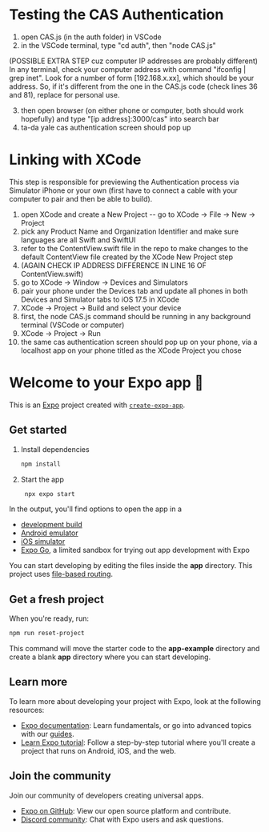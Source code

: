# Testing the CAS Authentication

1. open CAS.js (in the auth folder) in VSCode
2. in the VSCode terminal, type "cd auth", then "node CAS.js"

(POSSIBLE EXTRA STEP cuz computer IP addresses are probably different)
In any terminal, check your computer address with command "ifconfig | grep inet".
Look for a number of form [192.168.x.xx],
which should be your address. So, if it's different from the one in the CAS.js code (check lines 36 and 81), replace for personal use.

3. then open browser (on either phone or computer, both should work hopefully) and type "[ip address]:3000/cas" into search bar
4. ta-da yale cas authentication screen should pop up

# Linking with XCode

This step is responsible for previewing the Authentication process via Simulator iPhone or your own (first have to connect a cable with your computer to pair and then be able to build).

1. open XCode and create a New Project -- go to XCode -> File -> New -> Project
2. pick any Product Name and Organization Identifier and make sure languages are all Swift and SwiftUI
3. refer to the ContentView.swift file in the repo to make changes to the default ContentView file created by the XCode New Project step
4. (AGAIN CHECK IP ADDRESS DIFFERENCE IN LINE 16 OF ContentView.swift)
5. go to XCode -> Window -> Devices and Simulators
6. pair your phone under the Devices tab and update all phones in both Devices and Simulator tabs to iOS 17.5 in XCode
7. XCode -> Project -> Build and select your device
8. first, the node CAS.js command should be running in any background terminal (VSCode or computer)
9. XCode -> Project -> Run
10. the same cas authentication screen should pop up on your phone, via a localhost app on your phone titled as the XCode Project you chose





# Welcome to your Expo app 👋

This is an [Expo](https://expo.dev) project created with [`create-expo-app`](https://www.npmjs.com/package/create-expo-app).

## Get started

1. Install dependencies

   ```bash
   npm install
   ```

2. Start the app

   ```bash
    npx expo start
   ```

In the output, you'll find options to open the app in a

- [development build](https://docs.expo.dev/develop/development-builds/introduction/)
- [Android emulator](https://docs.expo.dev/workflow/android-studio-emulator/)
- [iOS simulator](https://docs.expo.dev/workflow/ios-simulator/)
- [Expo Go](https://expo.dev/go), a limited sandbox for trying out app development with Expo

You can start developing by editing the files inside the **app** directory. This project uses [file-based routing](https://docs.expo.dev/router/introduction).

## Get a fresh project

When you're ready, run:

```bash
npm run reset-project
```

This command will move the starter code to the **app-example** directory and create a blank **app** directory where you can start developing.

## Learn more

To learn more about developing your project with Expo, look at the following resources:

- [Expo documentation](https://docs.expo.dev/): Learn fundamentals, or go into advanced topics with our [guides](https://docs.expo.dev/guides).
- [Learn Expo tutorial](https://docs.expo.dev/tutorial/introduction/): Follow a step-by-step tutorial where you'll create a project that runs on Android, iOS, and the web.

## Join the community

Join our community of developers creating universal apps.

- [Expo on GitHub](https://github.com/expo/expo): View our open source platform and contribute.
- [Discord community](https://chat.expo.dev): Chat with Expo users and ask questions.
